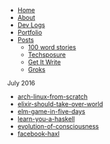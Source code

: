 <!--- HELLO WORLD!!! 
  this page was GENERATED by some tasks.clj!
  so-mind-ya-bizniz. --->


* [Home](/)
* [About](/about.md)
* [Dev Logs](/devlogs/)
* [Portfolio](/portfolio/)
* [Posts](/posts/)
  * [100 word stories](/posts/100-worders/)
  * [Techsposure](/posts/techsposure/)
  * [Get It Write](/posts/getitwrite/)
  * [Groks](/posts/groks/)




July 2016


* [arch-linux-from-scratch](/posts/groks/2016-07-18-arch-linux-from-scratch.md)
* [elixir-should-take-over-world](/posts/groks/2016-07-17-elixir-should-take-over-world.md)
* [elm-game-in-five-days](/posts/groks/2016-07-12-elm-game-in-five-days.md)
* [learn-you-a-haskell](/posts/groks/2016-07-03-learn-you-a-haskell.md)
* [evolution-of-consciousness](/posts/groks/2016-07-03-evolution-of-consciousness.md)
* [facebook-haxl](/posts/groks/2016-07-03-facebook-haxl.md)